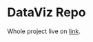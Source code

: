 # DataViz Repo

Whole project live on [link](https://rockdonald2.github.io/datavisualization/index.html).